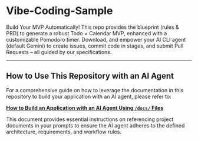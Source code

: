 # Vibe-Coding-Sample

Build Your MVP Automatically! This repo provides the blueprint (rules & PRD) to generate a robust Todo + Calendar MVP, enhanced with a customizable Pomodoro timer. Download, and empower your AI CLI agent (default Gemini) to create issues, commit code in stages, and submit Pull Requests – all guided by our specifications.

---

## How to Use This Repository with an AI Agent

For a comprehensive guide on how to leverage the documentation in this repository to build your application with an AI agent, please refer to:

[**How to Build an Application with an AI Agent Using `/docs/` Files**](./docs/how-to-use-ai-agent-with-docs.md)

This document provides essential instructions on referencing project documents in your prompts to ensure the AI agent adheres to the defined architecture, requirements, and workflow rules.
